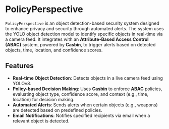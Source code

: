 # PolicyPerspective

`PolicyPerspective` is an object detection-based security system designed to enhance privacy and security through automated alerts. The system uses the YOLO object detection model to identify specific objects in real-time via a camera feed. It integrates with an **Attribute-Based Access Control (ABAC)** system, powered by **Casbin**, to trigger alerts based on detected objects, time, location, and confidence scores.

## Features

- **Real-time Object Detection**: Detects objects in a live camera feed using YOLOv8.
- **Policy-based Decision Making**: Uses **Casbin** to enforce **ABAC** policies, evaluating object type, confidence score, and context (e.g., time, location) for decision making.
- **Automated Alerts**: Sends alerts when certain objects (e.g., weapons) are detected based on predefined policies.
- **Email Notifications**: Notifies specified recipients via email when a relevant object is detected.
